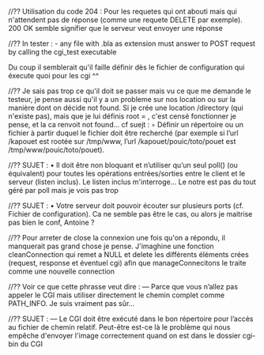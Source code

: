 
//?? Utilisation du code 204 : Pour les requetes qui ont abouti mais qui n'attendent pas de réponse (comme une requete DELETE par exemple). 200 OK semble signifier que le serveur veut envoyer une réponse

//?? In tester : 
		- any file with .bla as extension must answer to POST request by calling the cgi_test executable

Du coup il semblerait qu'il faille définir dès le fichier de configuration qui éxecute quoi pour les cgi ^^

//?? Je sais pas trop ce qu'il doit se passer mais vu ce que me demande le testeur, je pense aussi qu'il y a un probleme sur nos location ou sur la manière dont on décide not found. Si je crée une location /directory (qui n'existe pas), mais que je lui définis root = <un dossier qui existe>, c'est censé fonctionner je pense, et la ca renvoit not found...
cf suejt : ◦ Définir un répertoire ou un fichier à partir duquel le fichier doit être recherché
(par exemple si l’url /kapouet est rootée sur /tmp/www, l’url /kapouet/pouic/toto/pouet
est /tmp/www/pouic/toto/pouet).

//?? SUJET : • Il doit être non bloquant et n’utiliser qu’un seul poll() (ou équivalent) pour
toutes les opérations entrées/sorties entre le client et le serveur (listen inclus).
Le listen inclus m'interroge... Le notre est pas du tout géré par poll mais je vois pas trop

//?? SUJET : • Votre serveur doit pouvoir écouter sur plusieurs ports (cf. Fichier de configuration).
Ca ne semble pas être le cas, ou alors je maitrise pas bien le conf, Antoine ? 

//?? Pour arreter de close la connexion une fois qu'on a répondu, il manquerait pas grand chose je pense. J'imaghine une fonction cleanConnection qui remet a NULL et delete les différents éléments crées (request, response et éventuel cgi) afin que manageConnecitons le traite comme une nouvelle connection

//?? Voir ce que cette phrasse veut dire : — Parce que vous n’allez pas appeler le CGI mais utiliser directement le chemin
complet comme PATH_INFO. 
Je suis vraiment pas sûr...

//?? SUJET : — Le CGI doit être exécuté dans le bon répertoire pour l’accès au fichier de
chemin relatif. 
Peut-être est-ce là le problème qui nous empêche d'envoyer l'image correctement quand on est dans le dossier cgi-bin du CGI